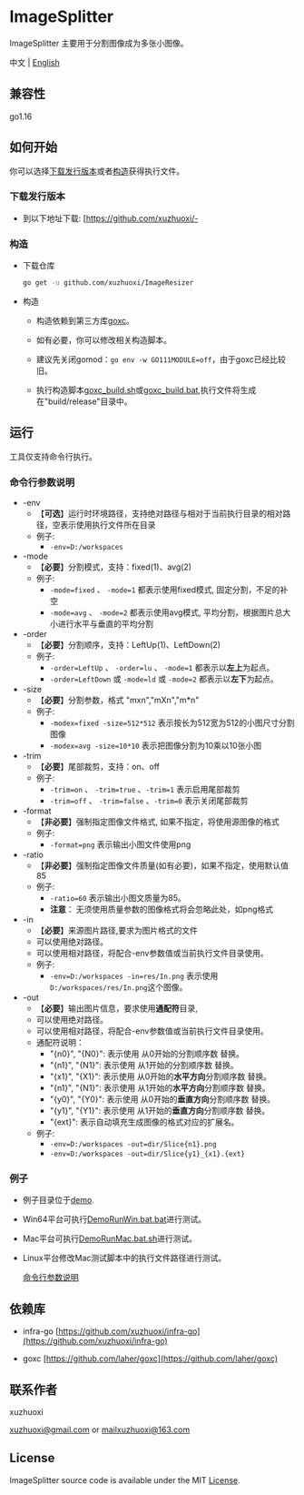 # ImageSplitter

ImageSplitter 主要用于分割图像成为多张小图像。

中文 | [English](/README_EN.md)

## <span id="p1">兼容性
go1.16

## <span id="p2">如何开始

你可以选择[下载发行版本](#p2.1)或者[构造](#p2.2)获得执行文件。

### <span id="p2.1">下载发行版本

- 到以下地址下载: [https://github.com/xuzhuoxi/- 

### <span id="p2.2">构造

- 下载仓库

	```sh
	go get -u github.com/xuzhuoxi/ImageResizer
	```

- 构造

  + 构造依赖到第三方库[goxc](https://github.com/laher/goxc)。

  + 如有必要，你可以修改相关构造脚本。

  + 建议先关闭gomod：`go env -w GO111MODULE=off`，由于goxc已经比较旧。

  + 执行构造脚本[goxc_build.sh](/build/goxc_build.sh)或[goxc_build.bat](/build/goxc_build.bat),执行文件将生成在"build/release"目录中。

## <span id="p3">运行

工具仅支持命令行执行。

### <span id="p3.1">命令行参数说明

- -env 
  + 【**可选**】运行时环境路径，支持绝对路径与相对于当前执行目录的相对路径，空表示使用执行文件所在目录
  + 例子: 
    - `-env=D:/workspaces`
- -mode
  + 【**必要**】分割模式，支持：fixed(1)、avg(2)
  + 例子: 
    - `-mode=fixed` 、 `-mode=1` 都表示使用fixed模式, 固定分割，不足的补空
    - `-mode=avg` 、 `-mode=2` 都表示使用avg模式, 平均分割，根据图片总大小进行水平与垂直的平均分割
- -order
  + 【**必要**】分割顺序，支持：LeftUp(1)、LeftDown(2)
  + 例子: 
    - `-order=LeftUp` 、 `-order=lu` 、 `-mode=1` 都表示以**左上**为起点。
    - `-order=LeftDown` 或 `-mode=ld` 或 `-mode=2` 都表示以**左下**为起点。
- -size
  + 【**必要**】分割参数，格式 "mxn","mXn","m*n"
  + 例子: 
    - `-modex=fixed -size=512*512` 表示按长为512宽为512的小图尺寸分割图像
    - `-modex=avg -size=10*10` 表示把图像分割为10乘以10张小图
- -trim
  + 【**必要**】尾部裁剪，支持：on、off
  + 例子: 
    - `-trim=on` 、 `-trim=true`  、`-trim=1` 表示启用尾部裁剪
    - `-trim=off` 、 `-trim=false`  、`-trim=0` 表示关闭尾部裁剪
- -format
  + 【**非必要**】强制指定图像文件格式, 如果不指定，将使用源图像的格式
  + 例子: 
    - `-format=png` 表示输出小图文件使用png
- -ratio
  + 【**非必要**】强制指定图像文件质量(如有必要)，如果不指定，使用默认值85
  + 例子: 
    - `-ratio=60` 表示输出小图文质量为85。
    - **注意**： 无须使用质量参数的图像格式将会忽略此处，如png格式 
- -in
  + 【**必要**】来源图片路径,要求为图片格式的文件
  + 可以使用绝对路径。
  + 可以使用相对路径，将配合-env参数值或当前执行文件目录使用。
  + 例子: 
    - `-env=D:/workspaces -in=res/In.png` 表示使用`D:/workspaces/res/In.png`这个图像。
- -out
  + 【**必要**】输出图片信息，要求使用**通配符**目录,
  + 可以使用绝对路径。
  + 可以使用相对路径，将配合-env参数值或当前执行文件目录使用。
  + 通配符说明：
    - "{n0}", "{N0}": 表示使用 从0开始的分割顺序数 替换。
    - "{n1}", "{N1}": 表示使用 从1开始的分割顺序数 替换。
    - "{x1}", "{X1}": 表示使用 从0开始的**水平方向**分割顺序数 替换。
    - "{n1}", "{N1}": 表示使用 从1开始的**水平方向**分割顺序数 替换。
    - "{y0}", "{Y0}": 表示使用 从0开始的**垂直方向**分割顺序数 替换。
    - "{y1}", "{Y1}": 表示使用 从1开始的**垂直方向**分割顺序数 替换。
    - "{ext}": 表示自动填充生成图像的格式对应的扩展名。
  + 例子: 
    - `-env=D:/workspaces -out=dir/Slice{n1}.png` 
    - `-env=D:/workspaces -out=dir/Slice{y1}_{x1}.{ext}` 

### <span id="p3.3">例子

- 例子目录位于[demo](/demo).

- Win64平台可执行[DemoRunWin.bat.bat](/demo/DemoRunWin.bat.bat)进行测试。

- Mac平台可执行[DemoRunMac.bat.sh](/demo/DemoRunMac.bat.sh)进行测试。

- Linux平台修改Mac测试脚本中的执行文件路径进行测试。

  [命令行参数说明](#p3.1)

## <span id="p4">依赖库

- infra-go [https://github.com/xuzhuoxi/infra-go](https://github.com/xuzhuoxi/infra-go)

- goxc [https://github.com/laher/goxc](https://github.com/laher/goxc) 

## <span id="p5">联系作者

xuzhuoxi 

<xuzhuoxi@gmail.com> or <mailxuzhuoxi@163.com>

## <span id="p6">License

ImageSplitter source code is available under the MIT [License](/LICENSE).


